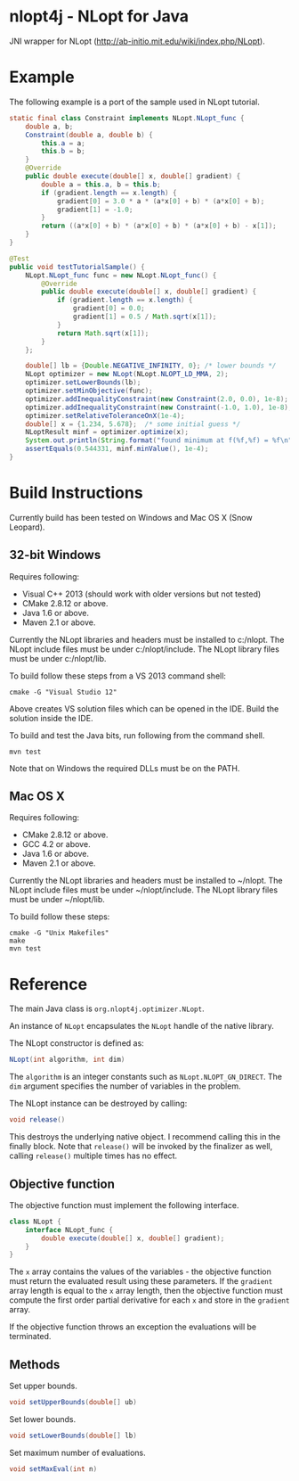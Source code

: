 nlopt4j - NLopt for Java
========================

JNI wrapper for NLopt (http://ab-initio.mit.edu/wiki/index.php/NLopt).

Example
=======

The following example is a port of the sample used in NLopt tutorial.

```Java
static final class Constraint implements NLopt.NLopt_func {
    double a, b;
    Constraint(double a, double b) {
        this.a = a;
        this.b = b;
    }
    @Override
    public double execute(double[] x, double[] gradient) {
        double a = this.a, b = this.b;
        if (gradient.length == x.length) {
            gradient[0] = 3.0 * a * (a*x[0] + b) * (a*x[0] + b);
            gradient[1] = -1.0;
        }
        return ((a*x[0] + b) * (a*x[0] + b) * (a*x[0] + b) - x[1]);
    }
}

@Test
public void testTutorialSample() {
    NLopt.NLopt_func func = new NLopt.NLopt_func() {
        @Override
        public double execute(double[] x, double[] gradient) {
            if (gradient.length == x.length) {
                gradient[0] = 0.0;
                gradient[1] = 0.5 / Math.sqrt(x[1]);
            }
            return Math.sqrt(x[1]);
        }
    };

    double[] lb = {Double.NEGATIVE_INFINITY, 0}; /* lower bounds */
    NLopt optimizer = new NLopt(NLopt.NLOPT_LD_MMA, 2);
    optimizer.setLowerBounds(lb);
    optimizer.setMinObjective(func);
    optimizer.addInequalityConstraint(new Constraint(2.0, 0.0), 1e-8);
    optimizer.addInequalityConstraint(new Constraint(-1.0, 1.0), 1e-8);
    optimizer.setRelativeToleranceOnX(1e-4);
    double[] x = {1.234, 5.678};  /* some initial guess */
    NLoptResult minf = optimizer.optimize(x);
    System.out.println(String.format("found minimum at f(%f,%f) = %f\n", x[0], x[1], minf.minValue()));
    assertEquals(0.544331, minf.minValue(), 1e-4);
}
```

Build Instructions
==================

Currently build has been tested on Windows and Mac OS X (Snow Leopard).

32-bit Windows
--------------
Requires following:
+ Visual C++ 2013 (should work with older versions but not tested)
+ CMake 2.8.12 or above.
+ Java 1.6 or above.
+ Maven 2.1 or above.

Currently the NLopt libraries and headers must be installed to c:/nlopt.
The NLopt include files must be under c:/nlopt/include.
The NLopt library files must be under c:/nlopt/lib.

To build follow these steps from a VS 2013 command shell:
```
cmake -G "Visual Studio 12"
```
Above creates VS solution files which can be opened in the IDE. Build the
solution inside the IDE.

To build and test the Java bits, run following from the command shell.
```
mvn test
```

Note that on Windows the required DLLs must be on the PATH.

Mac OS X
--------
Requires following:
+ CMake 2.8.12 or above.
+ GCC 4.2 or above.
+ Java 1.6 or above.
+ Maven 2.1 or above.

Currently the NLopt libraries and headers must be installed to ~/nlopt.
The NLopt include files must be under ~/nlopt/include.
The NLopt library files must be under ~/nlopt/lib.

To build follow these steps:
```
cmake -G "Unix Makefiles"
make
mvn test
```

Reference
=========

The main Java class is `org.nlopt4j.optimizer.NLopt`.

An instance of `NLopt` encapsulates the `NLopt` handle of the native library.

The NLopt constructor is defined as:
```Java
NLopt(int algorithm, int dim)
```
The `algorithm` is an integer constants such as `NLopt.NLOPT_GN_DIRECT`.
The `dim` argument specifies the number of variables in the problem.

The NLopt instance can be destroyed by calling:
```Java
void release()
```
This destroys the underlying native object. I recommend calling this in the
finally block. Note that `release()` will be invoked by the finalizer as well,
calling `release()` multiple times has no effect.

Objective function
------------------
The objective function must implement the following interface.
```Java
class NLopt {
    interface NLopt_func {
        double execute(double[] x, double[] gradient);
    }
}
```
The `x` array contains the values of the variables - the objective
function must return the evaluated result using these parameters.
If the `gradient` array length is equal to the `x` array length, then
the objective function must compute the first order partial derivative
for each `x` and store in the `gradient` array.

If the objective function throws an exception the evaluations will 
be terminated.

Methods
-------

Set upper bounds.
```Java
void setUpperBounds(double[] ub)
```

Set lower bounds.
```Java
void setLowerBounds(double[] lb)
```

Set maximum number of evaluations.
```Java
void setMaxEval(int n)
```






